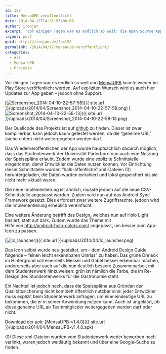 ```yaml
---
id: 158
title: MensaUPB veröffentlicht
date: 2014-04-17T14:21:53+00:00
author: ironjan
excerpt: 'Vor einigen Tagen war es endlich so weit: die Open Source App MensaUPB konnte wieder im Play Store veröffentlicht werden.'
layout: post
guid: http://ironjan.de/?p=158
permalink: /2014/04/17/mensaupb-veroffentlicht/
categories:
  - All
  - Mensa UPB
  - Projekte
---
```

Vor einigen Tagen war es endlich so weit und [MensaUPB](https://play.google.com/store/apps/details?id=de.ironjan.mensaupb) konnte wieder im Play Store veröffentlicht werden. Auf expliziten Wunsch wird es auch hier Updates zur App geben &#8211; jedoch ohne Support.

[<img class="alignnone size-medium wp-image-161" src="/wp-content/uploads/2014/04/Screenshot_2014-04-10-22-57-58-225x400.png" alt="Screenshot_2014-04-10-22-57-58" width="225" height="400" srcset="/wp-content/uploads/2014/04/Screenshot_2014-04-10-22-57-58-225x400.png 225w, http://ironjan.de/wp-content/uploads/2014/04/Screenshot_2014-04-10-22-57-58-112x200.png 112w, http://ironjan.de/wp-content/uploads/2014/04/Screenshot_2014-04-10-22-57-58-576x1024.png 576w, http://ironjan.de/wp-content/uploads/2014/04/Screenshot_2014-04-10-22-57-58-624x1109.png 624w, http://ironjan.de/wp-content/uploads/2014/04/Screenshot_2014-04-10-22-57-58.png 720w" sizes="(max-width: 225px) 100vw, 225px" />]({{ site.url }}/uploads/2014/04/Screenshot_2014-04-10-22-57-58.png) [<img class="alignnone size-medium wp-image-162" src="/wp-content/uploads/2014/04/Screenshot_2014-04-10-22-58-13-225x400.png" alt="Screenshot_2014-04-10-22-58-13" width="225" height="400" srcset="/wp-content/uploads/2014/04/Screenshot_2014-04-10-22-58-13-225x400.png 225w, http://ironjan.de/wp-content/uploads/2014/04/Screenshot_2014-04-10-22-58-13-112x200.png 112w, http://ironjan.de/wp-content/uploads/2014/04/Screenshot_2014-04-10-22-58-13-576x1024.png 576w, http://ironjan.de/wp-content/uploads/2014/04/Screenshot_2014-04-10-22-58-13-624x1109.png 624w, http://ironjan.de/wp-content/uploads/2014/04/Screenshot_2014-04-10-22-58-13.png 720w" sizes="(max-width: 225px) 100vw, 225px" />]({{ site.url }}/uploads/2014/04/Screenshot_2014-04-10-22-58-13.png)

Der Quellcode des Projekts ist auf [github](https://github.com/ironjan/MensaUPB) zu finden. Dieser ist zwar kompilierbar, kann jedoch kaum getestet werden, da die &#8220;geheime URL&#8221; (siehe unten) nicht weitergegeben werden darf.

Das Wiederveröffentlichen der App wurde hauptsächlich dadurch möglich, dass das Studentenwerk der Universität Paderborn nun auch eine Nutzung der Speisepläne erlaubt. Zudem wurde eine explizite Schnittstelle eingerichtet, damit Entwickler die Daten nutzen können. Vor Einrichtung dieser Schnittstelle wurden &#8220;halb-öffentliche&#8221; xml-Dateien (0) heruntergeladen, die Daten wurden extrahiert und lokal gespeichert bis sie nicht mehr aktuell waren.

Die neue Implementierung ist ähnlich, musste jedoch auf die neue CSV-Schnittstelle angepasst werden. Zudem wird nun auf das Android Sync Framework gesetzt. Dies erfordert zwar weitere Zugriffsrechte, jedoch wird die Implementierung erheblich vereinfacht.

Eine weitere Änderung betrifft das Design, welches nun auf Holo Light basiert, statt auf dark. Zudem wurde das Theme mit Hilfe von <http://android-holo-colors.com/> angepasst, um besser zum App-Icon zu passen.

[<img class="alignnone  wp-image-163" src="/wp-content/uploads/2014/04/ic_launcher-400x400.png" alt="ic_launcher" width="131" height="131" srcset="/wp-content/uploads/2014/04/ic_launcher-400x400.png 400w, http://ironjan.de/wp-content/uploads/2014/04/ic_launcher-200x200.png 200w, http://ironjan.de/wp-content/uploads/2014/04/ic_launcher.png 512w" sizes="(max-width: 131px) 100vw, 131px" />]({{ site.url }}/uploads/2014/04/ic_launcher.png)

Das Icon selbst wurde neu gestaltet, um &#8211; dem Android Design Guide folgende &#8211; &#8220;einen leicht erkennbaren Umriss&#8221; zu haben. Das grüne Dreieck im Hintergrund soll einerseits Messer und Gabel besser erkennbar machen, andererseits aber auch auf die nun deutlich bessere Zusammenarbeit mit dem Studentenwerk hinzuweisen: grün ist nämlich die Farbe, die im Re-Design des Stundentenwerks für die Gastronomie steht.

Ein Nachteil ist jedoch noch, dass die Speisepläne aus Gründen der Qualitätssicherung nicht komplett öffentlich nutzbar sind: jeder Entwickler muss explizit beim Studentenwerk anfragen, um eine eindeutige URL zu bekommen, die er in seiner Anwendung nutzen kann. Auch ist ungeklärt, ob diese geheime URL an Teammitglieder weitergegeben werden darf oder nicht.

Download der apk: [MensaUPB-v1.4.0]({{ site.url }}/uploads/2014/04/MensaUPB-v1.4.0.apk)

(0) Diese xml-Dateien wurden vom Studentenwerk weder beworben noch verlinkt, waren jedoch weitläufig bekannt und über eine Google-Suche zu finden.